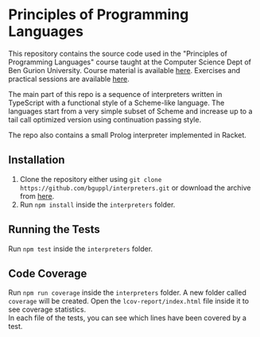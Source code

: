 # Principles of Programming Languages

This repository contains the source code used in the "Principles of Programming Languages" course taught at the Computer Science Dept of Ben Gurion University.
Course material is available [here](https://bguppl.github.io/interpreters/).
Exercises and practical sessions are available [here](https://github.com/bguppl/practice).

The main part of this repo is a sequence of interpreters written in TypeScript with a functional style of a Scheme-like language.
The languages start from a very simple subset of Scheme and increase up to a tail call optimized version using continuation passing style.

The repo also contains a small Prolog interpreter implemented in Racket.


## Installation

1. Clone the repository either using `git clone https://github.com/bguppl/interpreters.git` or download the archive from [here](https://github.com/bguppl/interpreters/archive/master.zip).
2. Run `npm install` inside the `interpreters` folder.

## Running the Tests

Run `npm test` inside the `interpreters` folder.

## Code Coverage

Run `npm run coverage` inside the `interpreters` folder. A new folder called `coverage` will be created. 
Open the `lcov-report/index.html` file inside it to see coverage statistics.  
In each file of the tests, you can see which lines have been covered by a test.
